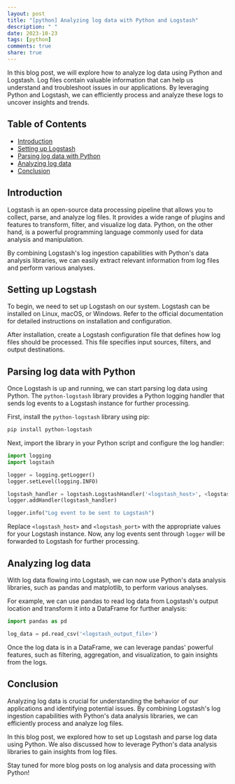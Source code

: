 ```yaml
---
layout: post
title: "[python] Analyzing log data with Python and Logstash"
description: " "
date: 2023-10-23
tags: [python]
comments: true
share: true
---
```


In this blog post, we will explore how to analyze log data using Python and Logstash. Log files contain valuable information that can help us understand and troubleshoot issues in our applications. By leveraging Python and Logstash, we can efficiently process and analyze these logs to uncover insights and trends.

## Table of Contents
- [Introduction](#introduction)
- [Setting up Logstash](#setting-up-logstash)
- [Parsing log data with Python](#parsing-log-data-with-python)
- [Analyzing log data](#analyzing-log-data)
- [Conclusion](#conclusion)

## Introduction

Logstash is an open-source data processing pipeline that allows you to collect, parse, and analyze log files. It provides a wide range of plugins and features to transform, filter, and visualize log data. Python, on the other hand, is a powerful programming language commonly used for data analysis and manipulation.

By combining Logstash's log ingestion capabilities with Python's data analysis libraries, we can easily extract relevant information from log files and perform various analyses.

## Setting up Logstash

To begin, we need to set up Logstash on our system. Logstash can be installed on Linux, macOS, or Windows. Refer to the official documentation for detailed instructions on installation and configuration.

After installation, create a Logstash configuration file that defines how log files should be processed. This file specifies input sources, filters, and output destinations.

## Parsing log data with Python

Once Logstash is up and running, we can start parsing log data using Python. The `python-logstash` library provides a Python logging handler that sends log events to a Logstash instance for further processing.

First, install the `python-logstash` library using pip:

```bash
pip install python-logstash
```

Next, import the library in your Python script and configure the log handler:

```python
import logging
import logstash

logger = logging.getLogger()
logger.setLevel(logging.INFO)

logstash_handler = logstash.LogstashHandler('<logstash_host>', <logstash_port>, version=1)
logger.addHandler(logstash_handler)

logger.info("Log event to be sent to Logstash")
```

Replace `<logstash_host>` and `<logstash_port>` with the appropriate values for your Logstash instance. Now, any log events sent through `logger` will be forwarded to Logstash for further processing.

## Analyzing log data

With log data flowing into Logstash, we can now use Python's data analysis libraries, such as pandas and matplotlib, to perform various analyses.

For example, we can use pandas to read log data from Logstash's output location and transform it into a DataFrame for further analysis:

```python
import pandas as pd

log_data = pd.read_csv('<logstash_output_file>')
```

Once the log data is in a DataFrame, we can leverage pandas' powerful features, such as filtering, aggregation, and visualization, to gain insights from the logs.

## Conclusion

Analyzing log data is crucial for understanding the behavior of our applications and identifying potential issues. By combining Logstash's log ingestion capabilities with Python's data analysis libraries, we can efficiently process and analyze log files.

In this blog post, we explored how to set up Logstash and parse log data using Python. We also discussed how to leverage Python's data analysis libraries to gain insights from log files.

Stay tuned for more blog posts on log analysis and data processing with Python!